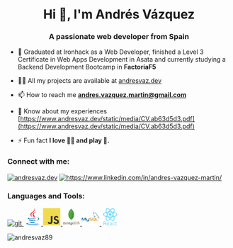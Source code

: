 <h1 align="center">Hi 👋, I'm Andrés Vázquez</h1>
<h3 align="center">A passionate web developer from Spain</h3>

- 🌱 Graduated at Ironhack as a Web Developer, finished a Level 3 Certificate in Web Apps Development in Asata and currently studying a Backend Development Bootcamp in **FactoriaF5**

- 👨‍💻 All my projects are available at [andresvaz.dev](andresvaz.dev)

- 📫 How to reach me **andres.vazquez.martin@gmail.com**

- 📄 Know about my experiences [https://www.andresvaz.dev/static/media/CV.ab63d5d3.pdf](https://www.andresvaz.dev/static/media/CV.ab63d5d3.pdf)

- ⚡ Fun fact **I love 🎵🎶 and play 🎸.**

<h3 align="left">Connect with me:</h3>
<p align="left">
<a href="https://andresvaz.dev" target="blank"><img align="center" src="https://raw.githubusercontent.com/rahuldkjain/github-profile-readme-generator/master/src/images/icons/Social/devto.svg" alt="andresvaz.dev" height="30" width="40" /></a>
<a href="https://linkedin.com/in/https://www.linkedin.com/in/andres-vazquez-martin/" target="blank"><img align="center" src="https://raw.githubusercontent.com/rahuldkjain/github-profile-readme-generator/master/src/images/icons/Social/linked-in-alt.svg" alt="https://www.linkedin.com/in/andres-vazquez-martin/" height="30" width="40" /></a>
</p>

<h3 align="left">Languages and Tools:</h3>
<p align="left"> <a href="https://git-scm.com/" target="_blank" rel="noreferrer"> <img src="https://www.vectorlogo.zone/logos/git-scm/git-scm-icon.svg" alt="git" width="40" height="40"/> </a> <a href="https://www.java.com" target="_blank" rel="noreferrer"> <img src="https://raw.githubusercontent.com/devicons/devicon/master/icons/java/java-original.svg" alt="java" width="40" height="40"/> </a> <a href="https://developer.mozilla.org/en-US/docs/Web/JavaScript" target="_blank" rel="noreferrer"> <img src="https://raw.githubusercontent.com/devicons/devicon/master/icons/javascript/javascript-original.svg" alt="javascript" width="40" height="40"/> </a> <a href="https://www.mongodb.com/" target="_blank" rel="noreferrer"> <img src="https://raw.githubusercontent.com/devicons/devicon/master/icons/mongodb/mongodb-original-wordmark.svg" alt="mongodb" width="40" height="40"/> </a> <a href="https://www.mysql.com/" target="_blank" rel="noreferrer"> <img src="https://raw.githubusercontent.com/devicons/devicon/master/icons/mysql/mysql-original-wordmark.svg" alt="mysql" width="40" height="40"/> </a> <a href="https://reactjs.org/" target="_blank" rel="noreferrer"> <img src="https://raw.githubusercontent.com/devicons/devicon/master/icons/react/react-original-wordmark.svg" alt="react" width="40" height="40"/> </a> </p>

<p><img align="center" src="https://github-readme-stats.vercel.app/api/top-langs?username=andresvaz89&show_icons=true&locale=en&layout=compact" alt="andresvaz89" /></p>
